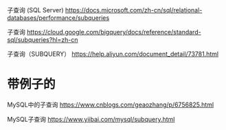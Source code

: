 
子查询 (SQL Server) https://docs.microsoft.com/zh-cn/sql/relational-databases/performance/subqueries

子查询 https://cloud.google.com/bigquery/docs/reference/standard-sql/subqueries?hl=zh-cn

子查询（SUBQUERY） https://help.aliyun.com/document_detail/73781.html

# 带例子的

MySQL中的子查询 https://www.cnblogs.com/geaozhang/p/6756825.html

MySQL子查询 https://www.yiibai.com/mysql/subquery.html
